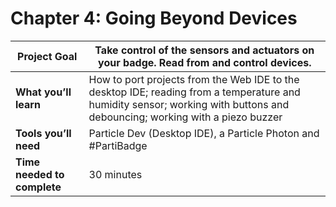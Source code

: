 # Chapter 4: Going Beyond Devices

| **Project Goal**            | Take control of the sensors and actuators on your badge. Read from and control devices.                                                                                    |
| --------------------------- | -------------------------------------------------------------------------------------------------------------------------------------------------------------------------- |
| **What you’ll learn**       | How to port projects from the Web IDE to the desktop IDE; reading from a temperature and humidity sensor; working with buttons and debouncing; working with a piezo buzzer |
| **Tools you’ll need**       | Particle Dev (Desktop IDE), a Particle Photon and #PartiBadge                                                                                                              |
| **Time needed to complete** | 30 minutes                                                                                                                                                                 |

